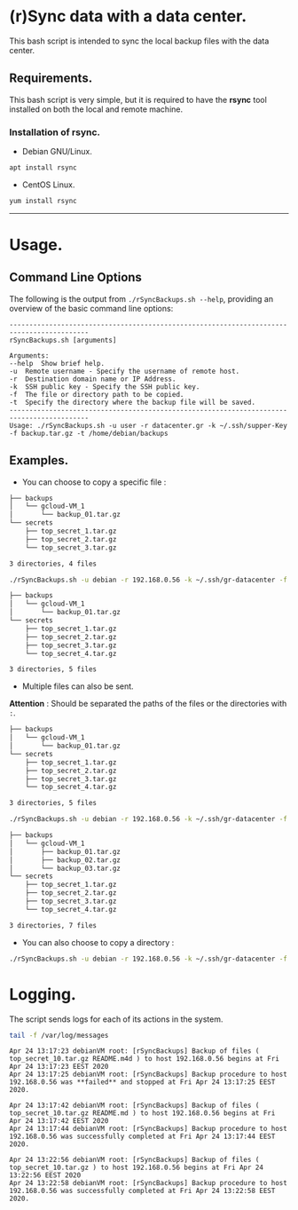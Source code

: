 # (r)Sync data with a data center.

This bash script is intended to sync the local backup files with the data center.

## Requirements.
This bash script is very simple, but it is required to have the **rsync** tool installed on both the local and remote machine.

### Installation of rsync.
* Debian GNU/Linux.
```bash
apt install rsync
``` 

* CentOS Linux.
```bash
yum install rsync
```


----------------------------------------------------------------

# Usage.

## Command Line Options

The following is the output from `./rSyncBackups.sh --help`, providing an overview of the basic command line options:

```
------------------------------------------------------------------------------------------ 
rSyncBackups.sh [arguments]
 
Arguments:
--help 	Show brief help.
-u 	Remote username - Specify the username of remote host.
-r 	Destination domain name or IP Address.
-k 	SSH public key - Specify the SSH public key.
-f 	The file or directory path to be copied.
-t 	Specify the directory where the backup file will be saved.
------------------------------------------------------------------------------------------ 
Usage: ./rSyncBackups.sh -u user -r datacenter.gr -k ~/.ssh/supper-Key -f backup.tar.gz -t /home/debian/backups
```

## Examples.
* You can choose to copy a specific file :
```bash
├── backups
│   └── gcloud-VM_1
│       └── backup_01.tar.gz
└── secrets
    ├── top_secret_1.tar.gz
    ├── top_secret_2.tar.gz
    └── top_secret_3.tar.gz

3 directories, 4 files
```

```bash
./rSyncBackups.sh -u debian -r 192.168.0.56 -k ~/.ssh/gr-datacenter -f top_secret_4.tar.gz -t /home/debian/secrets
```

```bash
├── backups
│   └── gcloud-VM_1
│       └── backup_01.tar.gz
└── secrets
    ├── top_secret_1.tar.gz
    ├── top_secret_2.tar.gz
    ├── top_secret_3.tar.gz
    └── top_secret_4.tar.gz

3 directories, 5 files
```

* Multiple files can also be sent.

**Attention** : Should be separated the paths of the files or the directories with `:`.

```bash
├── backups
│   └── gcloud-VM_1
│       └── backup_01.tar.gz
└── secrets
    ├── top_secret_1.tar.gz
    ├── top_secret_2.tar.gz
    ├── top_secret_3.tar.gz
    └── top_secret_4.tar.gz

3 directories, 5 files
```

```bash
./rSyncBackups.sh -u debian -r 192.168.0.56 -k ~/.ssh/gr-datacenter -f backup_02.tar.gz:backup_03.tar.gz -t /home/debian/backups/$HOSTNAME
```


```bash
├── backups
│   └── gcloud-VM_1
│       ├── backup_01.tar.gz
│       ├── backup_02.tar.gz
│       └── backup_03.tar.gz
└── secrets
    ├── top_secret_1.tar.gz
    ├── top_secret_2.tar.gz
    ├── top_secret_3.tar.gz
    └── top_secret_4.tar.gz

3 directories, 7 files
```


* You can also choose to copy a directory :
```bash
./rSyncBackups.sh -u debian -r 192.168.0.56 -k ~/.ssh/gr-datacenter -f backups/ -t /home/debian/backups/$HOSTNAME/
```



# Logging.
The script sends logs for each of its actions in the system.

```bash
tail -f /var/log/messages
```

```
Apr 24 13:17:23 debianVM root: [rSyncBackups] Backup of files ( top_secret_10.tar.gz README.m4d ) to host 192.168.0.56 begins at Fri Apr 24 13:17:23 EEST 2020
Apr 24 13:17:25 debianVM root: [rSyncBackups] Backup procedure to host 192.168.0.56 was **failed** and stopped at Fri Apr 24 13:17:25 EEST 2020.

Apr 24 13:17:42 debianVM root: [rSyncBackups] Backup of files ( top_secret_10.tar.gz README.md ) to host 192.168.0.56 begins at Fri Apr 24 13:17:42 EEST 2020
Apr 24 13:17:44 debianVM root: [rSyncBackups] Backup procedure to host 192.168.0.56 was successfully completed at Fri Apr 24 13:17:44 EEST 2020.

Apr 24 13:22:56 debianVM root: [rSyncBackups] Backup of files ( top_secret_10.tar.gz ) to host 192.168.0.56 begins at Fri Apr 24 13:22:56 EEST 2020
Apr 24 13:22:58 debianVM root: [rSyncBackups] Backup procedure to host 192.168.0.56 was successfully completed at Fri Apr 24 13:22:58 EEST 2020.
```



